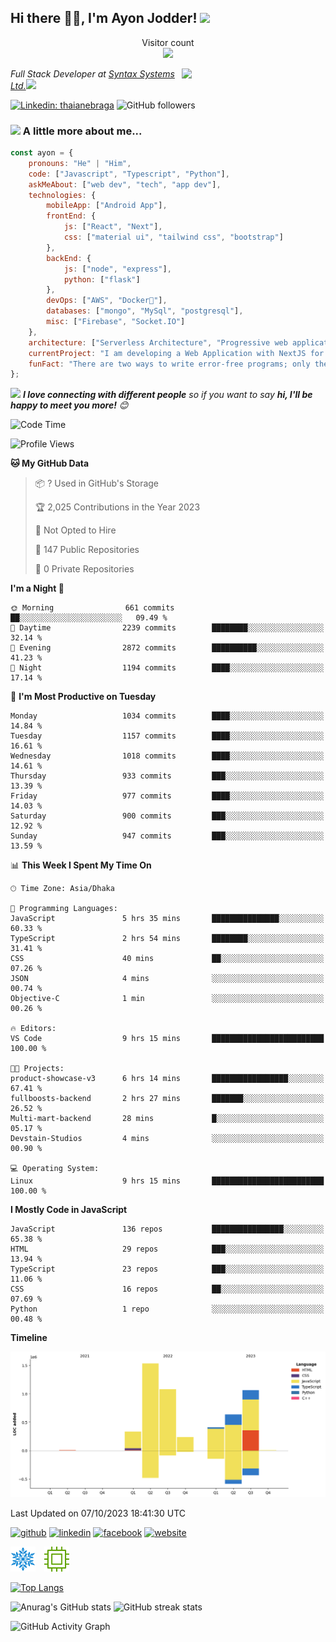 
<h2>Hi there 👋🏻, I'm Ayon Jodder! <img src="https://media.giphy.com/media/12oufCB0MyZ1Go/giphy.gif" width="50"></h2>

<p align="center"> 
  Visitor count<br>
  <img src="https://profile-counter.glitch.me/AyonJD/count.svg" />
</p>

<img align='right' src="https://media.giphy.com/media/M9gbBd9nbDrOTu1Mqx/giphy.gif" width="230">
<p><em>Full Stack Developer at <a href="#">Syntax Systems Ltd.</a><img src="https://media.giphy.com/media/WUlplcMpOCEmTGBtBW/giphy.gif" width="30"> 
</em></p>

<!-- ![A MERN Stack Developer](https://raw.githubusercontent.com/AyonJD/AyonJD/main/cover.jpg) -->

[![Linkedin: thaianebraga](https://img.shields.io/badge/-ayon-blue?style=flat-square&logo=Linkedin&logoColor=white&link=https://www.linkedin.com/in/ayon-jodder/)](https://www.linkedin.com/in/ayon-jodder/)
![GitHub followers](https://img.shields.io/github/followers/AyonJD?label=Follow&style=social)

### <img src="https://media.giphy.com/media/VgCDAzcKvsR6OM0uWg/giphy.gif" width="50"> A little more about me... 

```javascript
const ayon = {
    pronouns: "He" | "Him",
    code: ["Javascript", "Typescript", "Python"],
    askMeAbout: ["web dev", "tech", "app dev"],
    technologies: {
        mobileApp: ["Android App"],
        frontEnd: {
            js: ["React", "Next"],
            css: ["material ui", "tailwind css", "bootstrap"]
        },
        backEnd: {
            js: ["node", "express"],
            python: ["flask"]
        },
        devOps: ["AWS", "Docker🐳"],
        databases: ["mongo", "MySql", "postgresql"],
        misc: ["Firebase", "Socket.IO"]
    },
    architecture: ["Serverless Architecture", "Progressive web applications", "Single page applications"],
    currentProject: "I am developing a Web Application with NextJS for Syntax Systems Ltd."
    funFact: "There are two ways to write error-free programs; only the third one works"
};
```
<img src="https://media.giphy.com/media/LnQjpWaON8nhr21vNW/giphy.gif" width="60"> <em><b>I love connecting with different people</b> so if you want to say <b>hi, I'll be happy to meet you more!</b> 😊</em>

<!--START_SECTION:waka-->
![Code Time](http://img.shields.io/badge/Code%20Time-617%20hrs%205%20mins-blue)

![Profile Views](http://img.shields.io/badge/Profile%20Views-12-blue)

**🐱 My GitHub Data** 

> 📦 ? Used in GitHub's Storage 
 > 
> 🏆 2,025 Contributions in the Year 2023
 > 
> 🚫 Not Opted to Hire
 > 
> 📜 147 Public Repositories 
 > 
> 🔑 0 Private Repositories 
 > 
**I'm a Night 🦉** 

```text
🌞 Morning                661 commits         ██░░░░░░░░░░░░░░░░░░░░░░░   09.49 % 
🌆 Daytime                2239 commits        ████████░░░░░░░░░░░░░░░░░   32.14 % 
🌃 Evening                2872 commits        ██████████░░░░░░░░░░░░░░░   41.23 % 
🌙 Night                  1194 commits        ████░░░░░░░░░░░░░░░░░░░░░   17.14 % 
```
📅 **I'm Most Productive on Tuesday** 

```text
Monday                   1034 commits        ████░░░░░░░░░░░░░░░░░░░░░   14.84 % 
Tuesday                  1157 commits        ████░░░░░░░░░░░░░░░░░░░░░   16.61 % 
Wednesday                1018 commits        ████░░░░░░░░░░░░░░░░░░░░░   14.61 % 
Thursday                 933 commits         ███░░░░░░░░░░░░░░░░░░░░░░   13.39 % 
Friday                   977 commits         ████░░░░░░░░░░░░░░░░░░░░░   14.03 % 
Saturday                 900 commits         ███░░░░░░░░░░░░░░░░░░░░░░   12.92 % 
Sunday                   947 commits         ███░░░░░░░░░░░░░░░░░░░░░░   13.59 % 
```


📊 **This Week I Spent My Time On** 

```text
🕑︎ Time Zone: Asia/Dhaka

💬 Programming Languages: 
JavaScript               5 hrs 35 mins       ███████████████░░░░░░░░░░   60.33 % 
TypeScript               2 hrs 54 mins       ████████░░░░░░░░░░░░░░░░░   31.41 % 
CSS                      40 mins             ██░░░░░░░░░░░░░░░░░░░░░░░   07.26 % 
JSON                     4 mins              ░░░░░░░░░░░░░░░░░░░░░░░░░   00.74 % 
Objective-C              1 min               ░░░░░░░░░░░░░░░░░░░░░░░░░   00.26 % 

🔥 Editors: 
VS Code                  9 hrs 15 mins       █████████████████████████   100.00 % 

🐱‍💻 Projects: 
product-showcase-v3      6 hrs 14 mins       █████████████████░░░░░░░░   67.41 % 
fullboosts-backend       2 hrs 27 mins       ███████░░░░░░░░░░░░░░░░░░   26.52 % 
Multi-mart-backend       28 mins             █░░░░░░░░░░░░░░░░░░░░░░░░   05.17 % 
Devstain-Studios         4 mins              ░░░░░░░░░░░░░░░░░░░░░░░░░   00.90 % 

💻 Operating System: 
Linux                    9 hrs 15 mins       █████████████████████████   100.00 % 
```

**I Mostly Code in JavaScript** 

```text
JavaScript               136 repos           ████████████████░░░░░░░░░   65.38 % 
HTML                     29 repos            ███░░░░░░░░░░░░░░░░░░░░░░   13.94 % 
TypeScript               23 repos            ███░░░░░░░░░░░░░░░░░░░░░░   11.06 % 
CSS                      16 repos            ██░░░░░░░░░░░░░░░░░░░░░░░   07.69 % 
Python                   1 repo              ░░░░░░░░░░░░░░░░░░░░░░░░░   00.48 % 
```



**Timeline**

![Lines of Code chart](https://raw.githubusercontent.com/AyonJD/AyonJD/master/assets/bar_graph.png)


 Last Updated on 07/10/2023 18:41:30 UTC
<!--END_SECTION:waka-->


[<img src='https://cdn.jsdelivr.net/npm/simple-icons@3.0.1/icons/github.svg' alt='github' height='40'>](https://github.com/AyonJD)  [<img src='https://cdn.jsdelivr.net/npm/simple-icons@3.0.1/icons/linkedin.svg' alt='linkedin' height='40'>](https://www.linkedin.com/in/ayon-jodder/)  [<img src='https://cdn.jsdelivr.net/npm/simple-icons@3.0.1/icons/facebook.svg' alt='facebook' height='40'>](https://www.facebook.com/ayon.jodder.75)  [<img src='https://cdn.jsdelivr.net/npm/simple-icons@3.0.1/icons/icloud.svg' alt='website' height='40'>](https://ayon-jodder-portfolio.web.app/)  

<a href='https://archiveprogram.github.com/'><img src='https://raw.githubusercontent.com/acervenky/animated-github-badges/master/assets/acbadge.gif' width='40' height='40'></a> <a href='https://docs.github.com/en/developers'><img src='https://raw.githubusercontent.com/acervenky/animated-github-badges/master/assets/devbadge.gif' width='40' height='40'></a> 

[![Top Langs](https://github-readme-stats.vercel.app/api/top-langs/?username=AyonJD&theme=cobalt)](https://github.com/anuraghazra/github-readme-stats)

![Anurag's GitHub stats](https://github-readme-stats.vercel.app/api?username=AyonJD&show_icons=true&theme=cobalt) ![GitHub streak stats](https://github-readme-streak-stats.herokuapp.com/?user=AyonJD&theme=cobalt)  

![GitHub Activity Graph](https://activity-graph.herokuapp.com/graph?username=AyonJD&theme=cobalt)  




